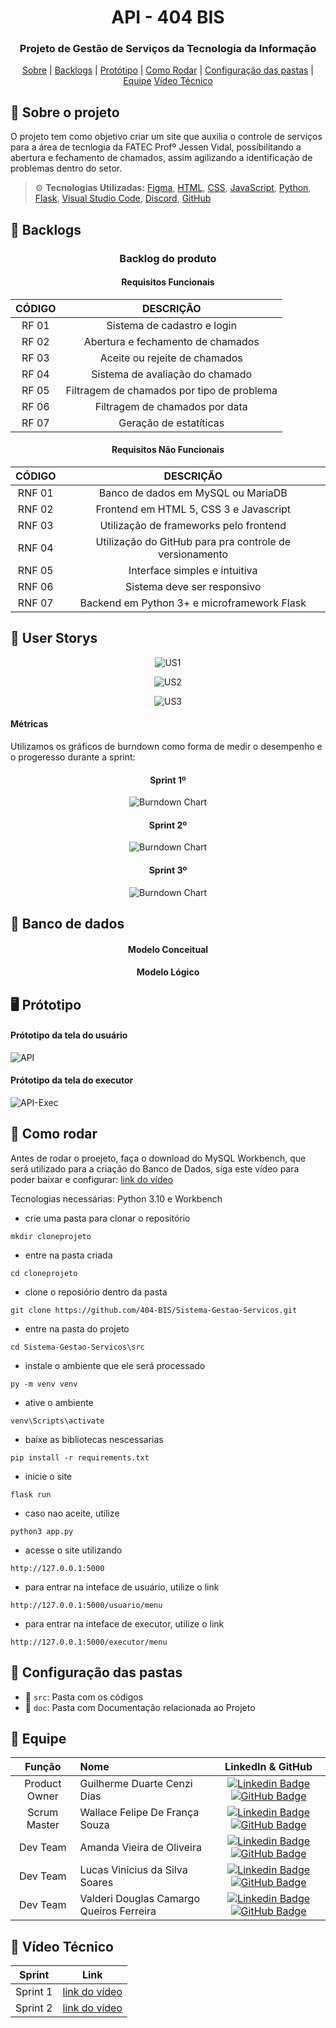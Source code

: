 <h1 align="center">  API - 404 BIS </h1>
<h3 align="center"> Projeto de Gestão de Serviços da Tecnologia da Informação </h3>

<p align="center">
    <a href="#sobre">Sobre</a> | 
    <a href="#backlog">Backlogs</a> | 
    <a href="#prototipo">Protótipo</a> | 
    <a href="#rodar">Como Rodar</a> |
    <a href="#pastas">Configuração das pastas</a> | 
    <a href="#equipe">Equipe</a>
    <a href="#video">Vídeo Técnico</a>
</p>

<span id="sobre">

## :pencil: Sobre o projeto
 O projeto tem como objetivo criar um site que auxilia o controle de serviços para a área de tecnlogia da FATEC Profº Jessen Vidal,
 possibilitando a abertura e fechamento de chamados, assim agilizando a identificação de problemas dentro do setor.
    
  
> :gear: **Tecnologias Utilizadas:** [Figma](http://www.figma.com), [HTML](https://developer.mozilla.org/pt-BR/docs/Web/HTML), [CSS](https://developer.mozilla.org/pt-BR/docs/Web/CSS), [JavaScript](https://developer.mozilla.org/pt-BR/docs/Web/JavaScript), [Python](https://www.python.org/), [Flask](https://flask.palletsprojects.com/en/2.0.x/), [Visual Studio Code](https://code.visualstudio.com/), [Discord](https://discord.com/), [GitHub](https://github.com/)
   
 <span id="backlog">  
   
 ## :dart: Backlogs  
     
 <div align="center">   
  
   
 ### Backlog do produto
 #### Requisitos Funcionais  
| CÓDIGO | DESCRIÇÃO |
|:------:|:---------:|
| RF 01 | Sistema de cadastro e login |
| RF 02 | Abertura e fechamento de chamados |
| RF 03 | Aceite ou rejeite de chamados |
| RF 04 | Sistema de avaliação do chamado |
| RF 05 | Filtragem de chamados por tipo de problema |
| RF 06 | Filtragem de chamados por data |
| RF 07 | Geração de estatíticas |
 
#### Requisitos Não Funcionais  
| CÓDIGO | DESCRIÇÃO | 
|:------:|:---------:|
| RNF 01 | Banco de dados em MySQL ou MariaDB |
| RNF 02 | Frontend em HTML 5, CSS 3 e Javascript |
| RNF 03 | Utilização de frameworks pelo frontend |
| RNF 04 | Utilização do GitHub para pra controle de versionamento |
| RNF 05 | Interface simples e intuitiva |  
| RNF 06 | Sistema deve ser responsivo |
| RNF 07 | Backend em Python 3+ e microframework Flask |

</div>     
<span id="backlog">  
   
 ## :dart: User Storys 
     
 <div align="center">   
     
![US1](https://user-images.githubusercontent.com/79495727/168491286-252d28b9-9255-4302-9803-72e1994527cb.png)
     
![US2](https://user-images.githubusercontent.com/79495727/168491287-3c10ce1e-a806-4d7c-a82a-7377e25c8a45.png)
     
![US3](https://user-images.githubusercontent.com/79495727/168491288-e2c10f1a-1ddc-486e-afa3-b3003d8eadf3.png)

 </div>

     
#### Métricas      
 Utilizamos os gráficos de burndown como forma de medir o desempenho e o progeresso durante a sprint:
 
 <div align="center">  
     
 #### Sprint 1º
     
 ![Burndown Chart](https://user-images.githubusercontent.com/92696799/163481889-2437818c-bdb1-4c7a-b16f-e78ee6afe424.png)
 
 #### Sprint 2º   
     
 ![Burndown Chart](https://user-images.githubusercontent.com/92696799/168493819-3b95a8be-ed0c-416a-a95f-b7cdedf222b3.png)

 #### Sprint 3º 
     
 ![Burndown Chart](https://user-images.githubusercontent.com/92696799/172062559-b5122055-0e4b-4bd6-a972-2334ec6b00e0.png)
</div>     
    
<span id="Banco de dados">

  ##  :open_file_folder: Banco de dados
  
<div align="center">
   
  #### Modelo Conceitual
  #### Modelo Lógico
   
</div>
    
    
<span id="prototipo"> 
  
## :desktop_computer: Prótotipo
  
#### Prótotipo da tela do usuário
    
![API](https://user-images.githubusercontent.com/92696799/163493216-654e13f5-c4b9-43df-a295-8dd7b179e3dc.gif)
    
#### Prótotipo da tela do executor
![API-Exec](https://user-images.githubusercontent.com/92696799/163494007-21cde00e-1f0f-4c82-a52f-51ee6eef6012.gif)

<span id="rodar"> 
    
## :mag_right: Como rodar

Antes de rodar o proejeto, faça o download do MySQL Workbench, que será utilizado para a criação do Banco de Dados, siga este vídeo para poder baixar e configurar: [link do vídeo](https://drive.google.com/drive/folders/1dYaIAg5sDPl6jNXHNghidlp36edTh-SW?usp=sharing)   
    
Tecnologias necessárias: Python 3.10 e Workbench
    
- crie uma pasta para clonar o repositório 
~~~
mkdir cloneprojeto  
~~~
    
- entre na pasta criada  
~~~
cd cloneprojeto
~~~
 
- clone o reposiório dentro da pasta 
~~~   
git clone https://github.com/404-BIS/Sistema-Gestao-Servicos.git
~~~
    
- entre na pasta do projeto 
~~~   
cd Sistema-Gestao-Servicos\src
~~~
    
- instale o ambiente que ele será processado 
~~~   
py -m venv venv
~~~
    
- ative o ambiente 
~~~   
venv\Scripts\activate
~~~
    
- baixe as bibliotecas nescessarias 
~~~   
pip install -r requirements.txt
~~~
    
- inicie o site 
~~~   
flask run
~~~

- caso nao aceite, utilize 
~~~   
python3 app.py
~~~
    
- acesse o site utilizando 
~~~   
http://127.0.0.1:5000
~~~

- para entrar na inteface de usuário, utilize o link    
~~~   
http://127.0.0.1:5000/usuario/menu
~~~
    
- para entrar na inteface de executor, utilize o link    
~~~   
http://127.0.0.1:5000/executor/menu
~~~
    
    
    
<span id="pastas">
   
## :file_folder: Configuração das pastas
* 📂 `src`: Pasta com os códigos
* 📂 `doc`: Pasta com Documentação relacionada ao Projeto
     
<span id="equipe"> 
    
## :busts_in_silhouette: Equipe

|    Função     | Nome                                  |                                                                                                                                                      LinkedIn & GitHub                                                                                                                                                      |
| :-----------: | :------------------------------------ | :-------------------------------------------------------------------------------------------------------------------------------------------------------------------------------------------------------------------------------------------------------------------------------------------------------------------------: |
| Product Owner | Guilherme Duarte Cenzi Dias           |  [![Linkedin Badge](https://img.shields.io/badge/Linkedin-blue?style=flat-square&logo=Linkedin&logoColor=white)](https://www.linkedin.com/in/guilherme-duarte-cenzi-dias-9737621b6) [![GitHub Badge](https://img.shields.io/badge/GitHub-111217?style=flat-square&logo=github&logoColor=white)](https://github.com/guilhermedcdias)              |
| Scrum Master  | Wallace Felipe De França Souza       |  [![Linkedin Badge](https://img.shields.io/badge/Linkedin-blue?style=flat-square&logo=Linkedin&logoColor=white)](https://www.linkedin.com/in/wallacefelipe21/) [![GitHub Badge](https://img.shields.io/badge/GitHub-111217?style=flat-square&logo=github&logoColor=white)](https://github.com/wallacefelipe21)              |
|   Dev Team    | Amanda Vieira de Oliveira             |  [![Linkedin Badge](https://img.shields.io/badge/Linkedin-blue?style=flat-square&logo=Linkedin&logoColor=white)](https://www.linkedin.com/in/amanda-vo/) [![GitHub Badge](https://img.shields.io/badge/GitHub-111217?style=flat-square&logo=github&logoColor=white)](https://github.com/amandavo)                           |
|   Dev Team    | Lucas Vinicius da Silva Soares        |  [![Linkedin Badge](https://img.shields.io/badge/Linkedin-blue?style=flat-square&logo=Linkedin&logoColor=white)](https://www.linkedin.com/in/lucasviniciussoares/) [![GitHub Badge](https://img.shields.io/badge/GitHub-111217?style=flat-square&logo=github&logoColor=white)](https://github.com/LucasVinicius32)          |
|   Dev Team    | Valderi Douglas Camargo Queiros Ferreira |  [![Linkedin Badge](https://img.shields.io/badge/Linkedin-blue?style=flat-square&logo=Linkedin&logoColor=white)](https://www.linkedin.com/in/valderidouglas/) [![GitHub Badge](https://img.shields.io/badge/GitHub-111217?style=flat-square&logo=github&logoColor=white)](https://github.com/ValderiDouglas)             |
 
    
 <span id="video"> 
    
## :movie_camera: Vídeo Técnico 

| Sprint |  Link  |
|:------:|:-------:|     
|Sprint 1|[link do vídeo](https://drive.google.com/drive/folders/1dYaIAg5sDPl6jNXHNghidlp36edTh-SW?usp=sharing)|
|Sprint 2|[link do vídeo](https://drive.google.com/drive/folders/1NHcv2cHfG5PK5t0rXE_CZ6ss8Z-7JPyd?usp=sharing)
